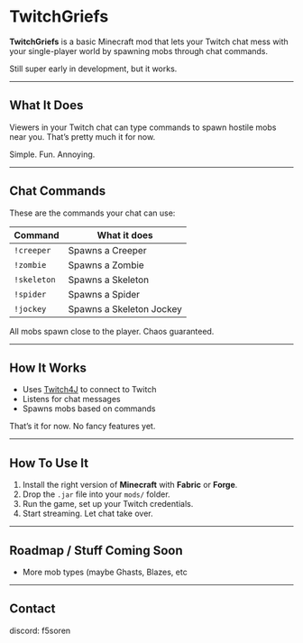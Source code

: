 # TwitchGriefs

**TwitchGriefs** is a basic Minecraft mod that lets your Twitch chat mess with your single-player world by spawning mobs through chat commands.

Still super early in development, but it works.

---

## What It Does

Viewers in your Twitch chat can type commands to spawn hostile mobs near you. That’s pretty much it for now.

Simple. Fun. Annoying.

---

## Chat Commands

These are the commands your chat can use:

| Command     | What it does            |
|-------------|--------------------------|
| `!creeper`  | Spawns a Creeper         |
| `!zombie`   | Spawns a Zombie          |
| `!skeleton` | Spawns a Skeleton        |
| `!spider`   | Spawns a Spider          |
| `!jockey`   | Spawns a Skeleton Jockey |

All mobs spawn close to the player. Chaos guaranteed.

---

## How It Works

- Uses [Twitch4J](https://github.com/twitch4j/twitch4j) to connect to Twitch
- Listens for chat messages
- Spawns mobs based on commands

That’s it for now. No fancy features yet.

---

## How To Use It

1. Install the right version of **Minecraft** with **Fabric** or **Forge**.
2. Drop the `.jar` file into your `mods/` folder.
3. Run the game, set up your Twitch credentials.
4. Start streaming. Let chat take over.

---

## Roadmap / Stuff Coming Soon

- More mob types (maybe Ghasts, Blazes, etc

---
  
## Contact

discord: f5soren 
